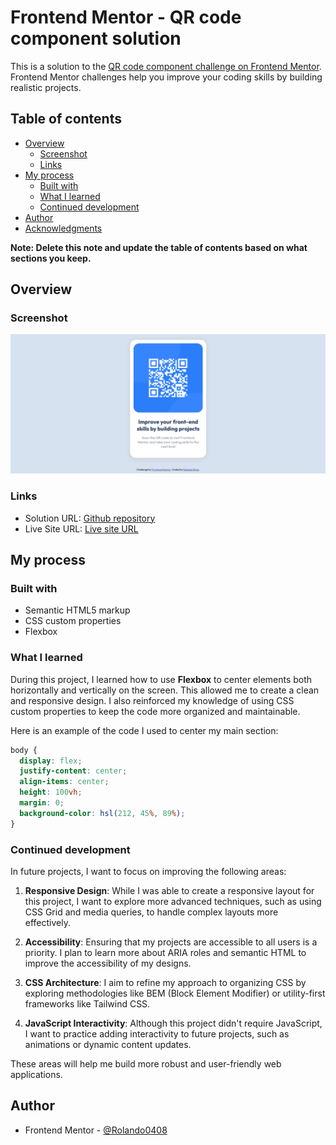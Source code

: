 # Frontend Mentor - QR code component solution

This is a solution to the [QR code component challenge on Frontend Mentor](https://www.frontendmentor.io/challenges/qr-code-component-iux_sIO_H). Frontend Mentor challenges help you improve your coding skills by building realistic projects. 

## Table of contents

- [Overview](#overview)
  - [Screenshot](#screenshot)
  - [Links](#links)
- [My process](#my-process)
  - [Built with](#built-with)
  - [What I learned](#what-i-learned)
  - [Continued development](#continued-development)
- [Author](#author)
- [Acknowledgments](#acknowledgments)

**Note: Delete this note and update the table of contents based on what sections you keep.**

## Overview

### Screenshot

![](./images/screenshot.jpg)

### Links

- Solution URL: [Github repository](https://github.com/Rolando0408/qr-code-component)
- Live Site URL: [Live site URL](https://rolando0408.github.io/qr-code-component/)

## My process

### Built with

- Semantic HTML5 markup
- CSS custom properties
- Flexbox

### What I learned

During this project, I learned how to use **Flexbox** to center elements both horizontally and vertically on the screen. This allowed me to create a clean and responsive design. I also reinforced my knowledge of using CSS custom properties to keep the code more organized and maintainable.

Here is an example of the code I used to center my main section:

```css
body {
  display: flex;
  justify-content: center;
  align-items: center;
  height: 100vh;
  margin: 0;
  background-color: hsl(212, 45%, 89%);
}
```

### Continued development

In future projects, I want to focus on improving the following areas:

1. **Responsive Design**: While I was able to create a responsive layout for this project, I want to explore more advanced techniques, such as using CSS Grid and media queries, to handle complex layouts more effectively.

2. **Accessibility**: Ensuring that my projects are accessible to all users is a priority. I plan to learn more about ARIA roles and semantic HTML to improve the accessibility of my designs.

3. **CSS Architecture**: I aim to refine my approach to organizing CSS by exploring methodologies like BEM (Block Element Modifier) or utility-first frameworks like Tailwind CSS.

4. **JavaScript Interactivity**: Although this project didn't require JavaScript, I want to practice adding interactivity to future projects, such as animations or dynamic content updates.

These areas will help me build more robust and user-friendly web applications.

## Author

- Frontend Mentor - [@Rolando0408](https://github.com/Rolando0408)

